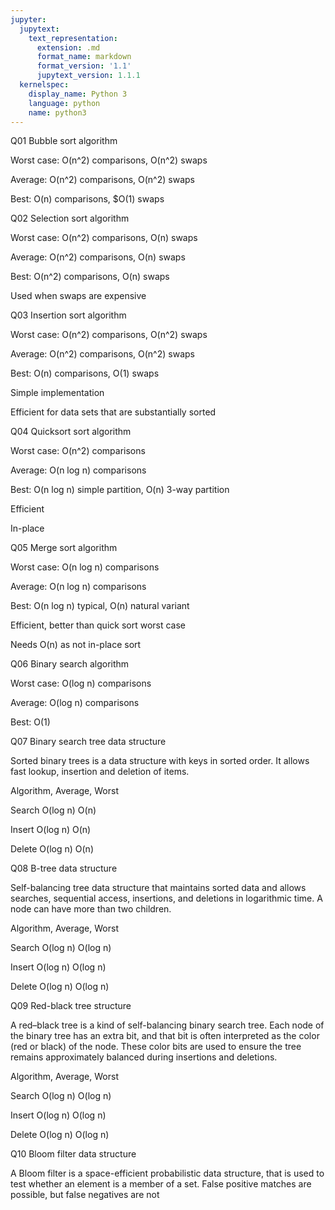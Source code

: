 ```yaml
---
jupyter:
  jupytext:
    text_representation:
      extension: .md
      format_name: markdown
      format_version: '1.1'
      jupytext_version: 1.1.1
  kernelspec:
    display_name: Python 3
    language: python
    name: python3
---
```


Q01 Bubble sort algorithm


Worst case: O(n^2) comparisons, O(n^2) swaps

Average: O(n^2) comparisons, O(n^2) swaps

Best: O(n) comparisons, $O(1) swaps


Q02 Selection sort algorithm


Worst case: O(n^2) comparisons, O(n) swaps

Average: O(n^2) comparisons, O(n) swaps

Best: O(n^2) comparisons, O(n) swaps

Used when swaps are expensive


Q03 Insertion sort algorithm


Worst case: O(n^2) comparisons, O(n^2) swaps

Average: O(n^2) comparisons, O(n^2) swaps

Best: O(n) comparisons, O(1) swaps

Simple implementation

Efficient for data sets that are substantially sorted


Q04 Quicksort sort algorithm


Worst case: O(n^2) comparisons

Average: O(n log n) comparisons

Best: O(n log n) simple partition, O(n) 3-way partition

Efficient

In-place


Q05 Merge sort algorithm


Worst case: O(n log n) comparisons

Average: O(n log n) comparisons

Best: O(n log n) typical, O(n) natural variant

Efficient, better than quick sort worst case

Needs O(n) as not in-place sort


Q06 Binary search algorithm


Worst case: O(log n) comparisons

Average: O(log n) comparisons

Best: O(1)


Q07 Binary search tree data structure


Sorted binary trees is a data structure with keys in sorted order. It allows fast lookup, insertion and deletion of items.

Algorithm, Average, Worst

Search O(log n) O(n)

Insert O(log n) O(n)

Delete O(log n) O(n)


Q08 B-tree data structure


Self-balancing tree data structure that maintains sorted data and allows searches, sequential access, insertions, and deletions in logarithmic time. A node can have more than two children.

Algorithm, Average, Worst

Search O(log n) O(log n)

Insert O(log n) O(log n)

Delete O(log n) O(log n)


Q09 Red-black tree structure


A red–black tree is a kind of self-balancing binary search tree. Each node of the binary tree has an extra bit, and that bit is often interpreted as the color (red or black) of the node. These color bits are used to ensure the tree remains approximately balanced during insertions and deletions.

Algorithm, Average, Worst

Search O(log n) O(log n)

Insert O(log n) O(log n)

Delete O(log n) O(log n)


Q10 Bloom filter data structure


A Bloom filter is a space-efficient probabilistic data structure, that is used to test whether an element is a member of a set. False positive matches are possible, but false negatives are not
